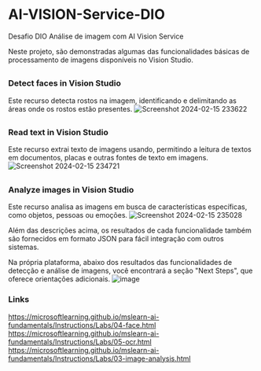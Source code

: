# AI-VISION-Service-DIO
Desafio DIO Análise de imagem com AI Vision Service


Neste projeto, são demonstradas algumas das funcionalidades básicas de processamento de imagens disponíveis no Vision Studio.


 ##
### Detect faces in Vision Studio
Este recurso detecta rostos na imagem, identificando e delimitando as áreas onde os rostos estão presentes.
![Screenshot 2024-02-15 233622](https://github.com/DaianeLinhares/AI-VISION-Service-DIO/assets/91790650/0899704f-b496-49e5-a62a-0c414459f8f7)

##
### Read text in Vision Studio
Este recurso extrai texto de imagens usando, permitindo a leitura de textos em documentos, placas e outras fontes de texto em imagens.
![Screenshot 2024-02-15 234721](https://github.com/DaianeLinhares/AI-VISION-Service-DIO/assets/91790650/6fbcf844-74eb-468e-abe1-042fc02aae77)

##
### Analyze images in Vision Studio
Este recurso analisa as imagens em busca de características específicas, como objetos, pessoas ou emoções.
![Screenshot 2024-02-15 235028](https://github.com/DaianeLinhares/AI-VISION-Service-DIO/assets/91790650/45bbaeda-7592-42f8-9ceb-3d3715b5953c)


 Além das descrições acima, os resultados de cada funcionalidade também são fornecidos em formato JSON para fácil integração com outros sistemas.

 Na própria plataforma, abaixo dos resultados das funcionalidades de detecção e análise de imagens, você encontrará a seção "Next Steps", que oferece orientações adicionais.
![image](https://github.com/DaianeLinhares/AI-VISION-Service-DIO/assets/91790650/eeb0acb3-76c1-4a94-b39c-0b3703f1055b)

### Links  
https://microsoftlearning.github.io/mslearn-ai-fundamentals/Instructions/Labs/04-face.html  
https://microsoftlearning.github.io/mslearn-ai-fundamentals/Instructions/Labs/05-ocr.html  
https://microsoftlearning.github.io/mslearn-ai-fundamentals/Instructions/Labs/03-image-analysis.html
